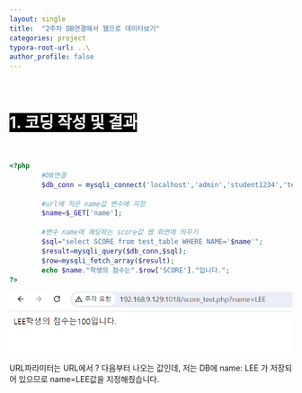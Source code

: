 ```yaml
---
layout: single
title:  "2주차 DB연결해서 웹으로 데이터보기"
categories: project
typora-root-url: ..\
author_profile: false
---
```


<br>

# <span style="background:#000000; color:#ffffff">1. 코딩 작성 및 결과</span>

<br>

```php
<?php
		#DB연결
        $db_conn = mysqli_connect('localhost','admin','student1234','test');
		
		#url에 적은 name값 변수에 지정
        $name=$_GET['name'];

		#변수 name에 해당하는 score값 웹 화면에 띄우기
        $sql="select SCORE from test_table WHERE NAME='$name'";
        $result=mysqli_query($db_conn,$sql);
        $row=mysqli_fetch_array($result);
        echo $name."학생의 점수는".$row['SCORE']."입니다.";
?>
```

![image-20240428004752758](/images/2024-04-28-1/image-20240428004752758.png)

URL파라미터는 URL에서 ? 다음부터 나오는 값인데, 저는 DB에 name: LEE 가 저장되어 있으므로 name=LEE값을 지정해줬습니다.

